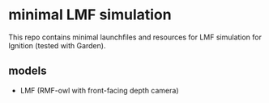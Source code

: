 # minimal LMF simulation

This repo contains minimal launchfiles and resources for LMF simulation for Ignition (tested with Garden).

## models

* LMF (RMF-owl with front-facing depth camera)
